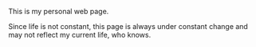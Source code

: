 This is my personal web page.

Since life is not constant, this page is always under constant change and may not reflect my current life, who knows.

